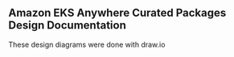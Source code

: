 ## Amazon EKS Anywhere Curated Packages Design Documentation

These design diagrams were done with draw.io
